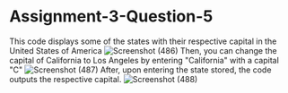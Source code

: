 # Assignment-3-Question-5
This code displays some of the states with their respective capital in the United States of America
![Screenshot (486)](https://user-images.githubusercontent.com/114272219/205529329-11a5af6d-0c1b-48b4-9472-a873ec69a914.png)
Then, you can change the capital of California to Los Angeles by entering "California" with a capital "C"
![Screenshot (487)](https://user-images.githubusercontent.com/114272219/205529525-94384262-3952-4a9d-85c8-8bff646458d5.png)
After, upon entering the state stored, the code outputs the respective capital.
![Screenshot (488)](https://user-images.githubusercontent.com/114272219/205529650-05f72453-71de-4eb7-b067-c06082ae4fb4.png)
